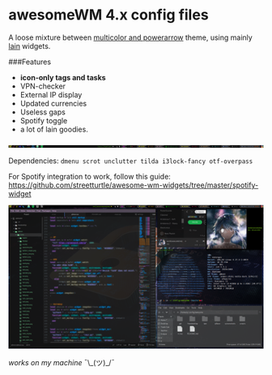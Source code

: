 # awesomeWM 4.x config files


A loose mixture between [multicolor and powerarrow](https://github.com/lcpz/awesome-copycats) theme, using mainly [lain](https://github.com/lcpz/lain) widgets.



###Features
- **icon-only tags and tasks**
- VPN-checker
- External IP display
- Updated currencies
- Useless gaps
- Spotify toggle
- a lot of lain goodies.



![](https://github.com/glowsquid/awesomewm-config/blob/master/screenshots/wibar.png)



Dependencies: ```dmenu scrot unclutter tilda i3lock-fancy otf-overpass ```



For Spotify integration to work, follow this guide: https://github.com/streetturtle/awesome-wm-widgets/tree/master/spotify-widget




![](https://github.com/glowsquid/awesomewm-config/blob/master/screenshots/dirty.png)




*works on my machine* ¯\\\_(ツ)_/¯
